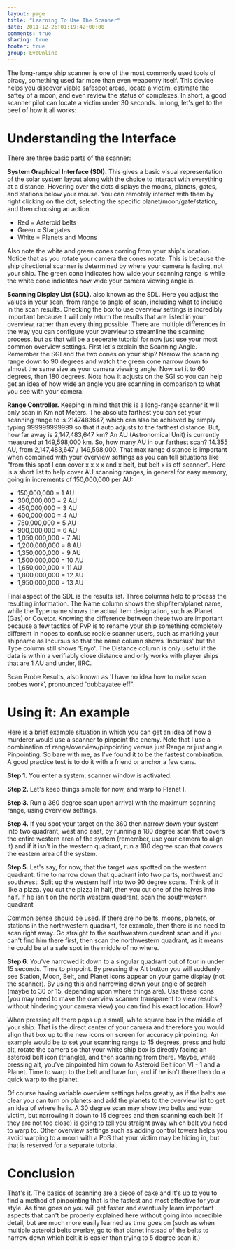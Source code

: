 ```yaml
---
layout: page
title: "Learning To Use The Scanner"
date: 2011-12-26T01:19:42+00:00
comments: true
sharing: true
footer: true
group: EveOnline
---
```



The long-range ship scanner is one of the most commonly used tools of piracy, something used far more than even weaponry itself. This device helps you discover viable safespot areas, locate a victim, estimate the saftey of a moon, and even review the status of complexes. In short, a good scanner pilot can locate a victim under 30 seconds. In long, let's get to the beef of how it all works:


Understanding the Interface
=====================

There are three basic parts of the scanner:

**System Graphical Interface (SDI).** This gives a basic visual representation of the solar system layout along with the choice to interact with everything at a distance. Hovering over the dots displays the moons, planets, gates, and stations below your mouse. You can remotely interact with them by right clicking on the dot, selecting the specific planet/moon/gate/station, and then choosing an action.

* <span class='text-danger'>Red = Asteroid belts</span>
* <span class='text-success'>Green = Stargates</span>
* <span class=''>White = Planets and Moons</span>

Also note the white and green cones coming from your ship's location. Notice that as you rotate your camera the cones rotate. This is because the ship directional scanner is determined by where your camera is facing, not your ship. The green cone indicates how wide your scanning range is while the white cone indicates how wide your camera viewing angle is.


**Scanning Display List (SDL).** also known as the SDL. Here you adjust the values in your scan, from range to angle of scan, including what to include in the scan results. Checking the box to use overview settings is incredibly important because it will only return the results that are listed in your overview, rather than every thing possible. There are multiple differences in the way you can configure your overview to streamline the scanning process, but as that will be a seperate tutorial for now just use your most common overview settings. First let's explain the Scanning Angle. Remember the SGI and the two cones on your ship? Narrow the scanning range down to 90 degrees and watch the green cone narrow down to almost the same size as your camera viewing angle. Now set it to 60 degrees, then 180 degrees. Note how it adjusts on the SGI so you can help get an idea of how wide an angle you are scanning in comparison to what you see with your camera.

**Range Controller.** Keeping in mind that this is a long-range scanner it will only scan in Km not Meters. The absolute farthest you can set your scanning range to is 2147483647, which can also be achieved by simply typing 999999999999 so that it auto adjusts to the farthest distance. But, how far away is 2,147,483,647 km? An AU (Astronomical Unit) is currently measured at 149,598,000 km. So, how many AU in our farthest scan? 14.355 AU, from 2,147,483,647 / 149,598,000. That max range distance is important when combined with your overview settings as you can tell situations like "from this spot I can cover x x x x and x belt, but belt x is off scanner". Here is a short list to help cover AU scanning ranges, in general for easy memory, going in increments of 150,000,000 per AU:

* 150,000,000 = 1 AU
* 300,000,000 = 2 AU
* 450,000,000 = 3 AU
* 600,000,000 = 4 AU
* 750,000,000 = 5 AU
* 900,000,000 = 6 AU
* 1,050,000,000 = 7 AU
* 1,200,000,000 = 8 AU
* 1,350,000,000 = 9 AU
* 1,500,000,000 = 10 AU
* 1,650,000,000 = 11 AU
* 1,800,000,000 = 12 AU
* 1,950,000,000 = 13 AU

Final aspect of the SDL is the results list. Three columns help to process the resulting information. The Name column shows the ship/item/planet name, while the Type name shows the actual item designation, such as Planet (Gas) or Covetor. Knowing the difference between these two are important because a few tactics of PvP is to rename your ship something completely different in hopes to confuse rookie scanner users, such as marking your shipname as Incursus so that the name column shows 'Incursus' but the Type column still shows 'Enyo'. The Distance column is only useful if the data is within a verifiably close distance and only works with player ships that are 1 AU and under, IIRC.

Scan Probe Results, also known as 'I have no idea how to make scan probes work', pronounced 'dubbayatee eff".

Using it: An example
===============

Here is a brief example situation in which you can get an idea of how a murderer would use a scanner to pinpoint the enemy. Note that I use a combination of range/overview/pinpointing versus just Range or just angle Pinpointing. So bare with me, as I've found it to be the fastest combination. A good practice test is to do it with a friend or anchor a few cans.

**Step 1.** You enter a system, scanner window is activated.

**Step 2.** Let's keep things simple for now, and warp to Planet I.

**Step 3.** Run a 360 degree scan upon arrival with the maximum scanning range, using overview settings.

**Step 4.** If you spot your target on the 360 then narrow down your system into two quadrant, west and east, by running a 180 degree scan that covers the entire western area of the system (remember, use your camera to align it) and if it isn't in the western quadrant, run a 180 degree scan that covers the eastern area of the system.

**Step 5.** Let's say, for now, that the target was spotted on the western quadrant. time to narrow down that quadrant into two parts, northwest and southwest. Split up the western half into two 90 degree scans. Think of it like a pizza. you cut the pizza in half, then you cut one of the halves into half. If he isn't on the north western quadrant, scan the southwestern quadrant

<div class=''>
Common sense should be used. If there are no belts, moons, planets, or stations in the northwestern quadrant, for example, then there is no need to scan right away. Go straight to the southwestern quadrant scan and if you can't find him there first, then scan the northwestern quadrant, as it means he could be at a safe spot in the middle of no where.
</div>

**Step 6.** You've narrowed it down to a singular quadrant out of four in under 15 seconds. Time to pinpoint. By pressing the Alt button you will suddenly see Station, Moon, Belt, and Planet icons appear on your game display (not the scanner). By using this and narrowing down your angle of search (maybe to 30 or 15, depending upon where things are). Use these icons (you may need to make the overview scanner transparent to view results without hindering your camera view) you can find his exact location. How?

When pressing alt there pops up a small, white square box in the middle of your ship. That is the direct center of your camera and therefore you would align that box up to the new icons on screen for accuracy pinpointing. An example would be to set your scanning range to 15 degrees, press and hold alt, rotate the camera so that your white ship box is directly facing an asteroid belt icon (triangle), and then scanning from there. Maybe, while pressing alt, you've pinpointed him down to Asteroid Belt icon VI - 1 and a Planet. Time to warp to the belt and have fun, and if he isn't there then do a quick warp to the planet.
 
Of course having variable overview settings helps greatly, as if the belts are clear you can turn on planets and add the planets to the overview list to get an idea of where he is. A 30 degree scan may show two belts and your victim, but narrowing it down to 15 degrees and then scanning each belt (if they are not too close) is going to tell you straight away which belt you need to warp to. Other overview settings such as adding control towers helps you avoid warping to a moon with a PoS that your victim may be hiding in, but that is reserved for a separate tutorial.

Conclusion
========

That's it. The basics of scanning are a piece of cake and it's up to you to find a method of pinpointing that is the fastest and most effective for your style. As time goes on you will get faster and eventually learn important aspects that can't be properly explained here without going into incredible detail, but are much more easily learned as time goes on (such as when multiple asteroid belts overlay, go to that planet instead of the belts to narrow down which belt it is easier than trying to 5 degree scan it.)
